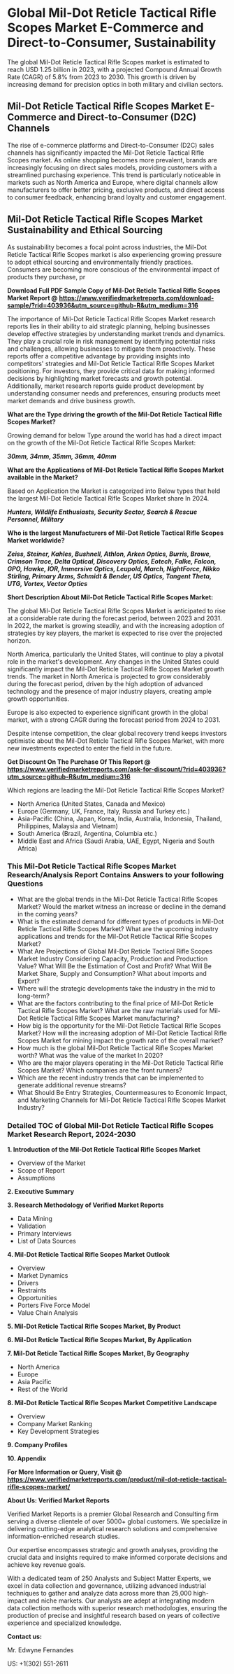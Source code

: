 <h1>Global Mil-Dot Reticle Tactical Rifle Scopes Market E-Commerce and Direct-to-Consumer, Sustainability</h1><p class=""><p>The global Mil-Dot Reticle Tactical Rifle Scopes market is estimated to reach USD 1.25 billion in 2023, with a projected Compound Annual Growth Rate (CAGR) of 5.8% from 2023 to 2030. This growth is driven by increasing demand for precision optics in both military and civilian sectors.</p><h2>Mil-Dot Reticle Tactical Rifle Scopes Market E-Commerce and Direct-to-Consumer (D2C) Channels</h2><p>The rise of e-commerce platforms and Direct-to-Consumer (D2C) sales channels has significantly impacted the Mil-Dot Reticle Tactical Rifle Scopes market. As online shopping becomes more prevalent, brands are increasingly focusing on direct sales models, providing customers with a streamlined purchasing experience. This trend is particularly noticeable in markets such as North America and Europe, where digital channels allow manufacturers to offer better pricing, exclusive products, and direct access to consumer feedback, enhancing brand loyalty and customer engagement.</p><h2>Mil-Dot Reticle Tactical Rifle Scopes Market Sustainability and Ethical Sourcing</h2><p>As sustainability becomes a focal point across industries, the Mil-Dot Reticle Tactical Rifle Scopes market is also experiencing growing pressure to adopt ethical sourcing and environmentally friendly practices. Consumers are becoming more conscious of the environmental impact of products they purchase, pr</p><p class=""><strong>Download Full PDF Sample Copy of Mil-Dot Reticle Tactical Rifle Scopes Market Report @ <a href="https://www.verifiedmarketreports.com/download-sample/?rid=403936&utm_source=github-R&utm_medium=316" target="_blank">https://www.verifiedmarketreports.com/download-sample/?rid=403936&utm_source=github-R&utm_medium=316</a></strong></p><p>The importance of&nbsp;Mil-Dot Reticle Tactical Rifle Scopes Market research reports lies in their ability to aid strategic planning, helping businesses develop effective strategies by understanding market trends and dynamics. They play a crucial role in risk management by identifying potential risks and challenges, allowing businesses to mitigate them proactively. These reports offer a competitive advantage by providing insights into competitors' strategies and Mil-Dot Reticle Tactical Rifle Scopes Market positioning. For investors, they provide critical data for making informed decisions by highlighting market forecasts and growth potential. Additionally, market research reports guide product development by understanding consumer needs and preferences, ensuring products meet market demands and drive business growth.</p><p><strong>What are the&nbsp;Type driving the growth of the Mil-Dot Reticle Tactical Rifle Scopes Market?</strong></p><p id="" class="">Growing demand for below Type around the world has had a direct impact on the growth of the Mil-Dot Reticle Tactical Rifle Scopes Market:</p><p class=""><em><strong>30mm, 34mm, 35mm, 36mm, 40mm</strong></em></p><p class=""><strong>What are the&nbsp;Applications&nbsp;of Mil-Dot Reticle Tactical Rifle Scopes Market available in the Market?</strong></p><p id="" class="">Based on Application the Market is categorized into Below types that held the largest Mil-Dot Reticle Tactical Rifle Scopes Market share In 2024.</p><p class=""><em><strong>Hunters, Wildlife Enthusiasts, Security Sector, Search & Rescue Personnel, Military</strong></em></p><p class=""><strong>Who is the largest Manufacturers of Mil-Dot Reticle Tactical Rifle Scopes Market worldwide?</strong></p><p><em><strong>Zeiss, Steiner, Kahles, Bushnell, Athlon, Arken Optics, Burris, Browe, Crimson Trace, Delta Optical, Discovery Optics, Eotech, Falke, Falcon, GPO, Hawke, IOR, Immersive Optics, Leupold, March, NightForce, Nikko Stirling, Primary Arms, Schmidt & Bender, US Optics, Tangent Theta, UTG, Vortex, Vector Optics</strong></em></p><p id="" class=""><strong>Short Description About Mil-Dot Reticle Tactical Rifle Scopes Market:</strong></p><p>The global Mil-Dot Reticle Tactical Rifle Scopes Market is anticipated to rise at a considerable rate during the forecast period, between 2023 and 2031. In 2022, the market is growing steadily, and with the increasing adoption of strategies by key players, the market is expected to rise over the projected horizon.</p><p>North America, particularly the United States, will continue to play a pivotal role in the market's development. Any changes in the United States could significantly impact the Mil-Dot Reticle Tactical Rifle Scopes Market growth trends. The market in North America is projected to grow considerably during the forecast period, driven by the high adoption of advanced technology and the presence of major industry players, creating ample growth opportunities.</p><p>Europe is also expected to experience significant growth in the global market, with a strong CAGR during the forecast period from 2024 to 2031.</p><p>Despite intense competition, the clear global recovery trend keeps investors optimistic about the Mil-Dot Reticle Tactical Rifle Scopes Market, with more new investments expected to enter the field in the future.</p><p id="" class=""><strong>Get Discount On The Purchase Of This Report @ <a href="https://www.verifiedmarketreports.com/ask-for-discount/?rid=403936?utm_source=github-R&utm_medium=316" target="_blank">https://www.verifiedmarketreports.com/ask-for-discount/?rid=403936?utm_source=github-R&utm_medium=316</a></strong></p><p class="">Which regions are leading the Mil-Dot Reticle Tactical Rifle Scopes Market?</p><ul><li>North America (United States, Canada and Mexico)</li><li>Europe (Germany, UK, France, Italy, Russia and Turkey etc.)</li><li>Asia-Pacific (China, Japan, Korea, India, Australia, Indonesia, Thailand, Philippines, Malaysia and Vietnam)</li><li>South America (Brazil, Argentina, Columbia etc.)</li><li>Middle East and Africa (Saudi Arabia, UAE, Egypt, Nigeria and South Africa)</li></ul><h3 id="" class="">This Mil-Dot Reticle Tactical Rifle Scopes Market Research/Analysis Report Contains Answers to your following Questions</h3><ul><li>What are the global trends in the Mil-Dot Reticle Tactical Rifle Scopes Market? Would the market witness an increase or decline in the demand in the coming years?</li><li>What is the estimated demand for different types of products in Mil-Dot Reticle Tactical Rifle Scopes Market? What are the upcoming industry applications and trends for the Mil-Dot Reticle Tactical Rifle Scopes Market?</li><li>What Are Projections of Global Mil-Dot Reticle Tactical Rifle Scopes Market Industry Considering Capacity, Production and Production Value? What Will Be the Estimation of Cost and Profit? What Will Be Market Share, Supply and Consumption? What about imports and Export?</li><li>Where will the strategic developments take the industry in the mid to long-term?</li><li>What are the factors contributing to the final price of Mil-Dot Reticle Tactical Rifle Scopes Market? What are the raw materials used for Mil-Dot Reticle Tactical Rifle Scopes Market manufacturing?</li><li>How big is the opportunity for the Mil-Dot Reticle Tactical Rifle Scopes Market? How will the increasing adoption of Mil-Dot Reticle Tactical Rifle Scopes Market for mining impact the growth rate of the overall market?</li><li>How much is the global Mil-Dot Reticle Tactical Rifle Scopes Market worth? What was the value of the market In 2020?</li><li>Who are the major players operating in the Mil-Dot Reticle Tactical Rifle Scopes Market? Which companies are the front runners?</li><li>Which are the recent industry trends that can be implemented to generate additional revenue streams?</li><li>What Should Be Entry Strategies, Countermeasures to Economic Impact, and Marketing Channels for Mil-Dot Reticle Tactical Rifle Scopes Market Industry?</li></ul><h3 id="" class="">Detailed TOC of Global Mil-Dot Reticle Tactical Rifle Scopes Market Research Report, 2024-2030</h3><p id="" class=""><strong>1. Introduction of the Mil-Dot Reticle Tactical Rifle Scopes Market</strong></p><ul><li>Overview of the Market</li><li>Scope of Report</li><li>Assumptions</li></ul><p id="" class=""><strong>2. Executive Summary</strong></p><p id="" class=""><strong>3. Research Methodology of Verified Market Reports</strong></p><ul><li>Data Mining</li><li>Validation</li><li>Primary Interviews</li><li>List of Data Sources</li></ul><p id="" class=""><strong>4. Mil-Dot Reticle Tactical Rifle Scopes Market Outlook</strong></p><ul><li>Overview</li><li>Market Dynamics</li><li>Drivers</li><li>Restraints</li><li>Opportunities</li><li>Porters Five Force Model</li><li>Value Chain Analysis</li></ul><p id="" class=""><strong>5. Mil-Dot Reticle Tactical Rifle Scopes Market, By Product</strong></p><p id="" class=""><strong>6. Mil-Dot Reticle Tactical Rifle Scopes Market, By Application</strong></p><p id="" class=""><strong>7. Mil-Dot Reticle Tactical Rifle Scopes Market, By Geography</strong></p><ul><li>North America</li><li>Europe</li><li>Asia Pacific</li><li>Rest of the World</li></ul><p id="" class=""><strong>8. Mil-Dot Reticle Tactical Rifle Scopes Market Competitive Landscape</strong></p><ul><li>Overview</li><li>Company Market Ranking</li><li>Key Development Strategies</li></ul><p id="" class=""><strong>9. Company Profiles</strong></p><p id="" class=""><strong>10. Appendix</strong></p><p id="" class=""><strong>For More Information or Query, Visit @ <a href="https://www.verifiedmarketreports.com/product/mil-dot-reticle-tactical-rifle-scopes-market/" target="_blank">https://www.verifiedmarketreports.com/product/mil-dot-reticle-tactical-rifle-scopes-market/</a></strong></p><p id="" class=""><strong>About Us: Verified Market Reports</strong></p><p id="" class="">Verified Market Reports is a premier Global Research and Consulting firm serving a diverse clientele of over 5000+ global customers. We specialize in delivering cutting-edge analytical research solutions and comprehensive information-enriched research studies.</p><p id="" class="">Our expertise encompasses strategic and growth analyses, providing the crucial data and insights required to make informed corporate decisions and achieve key revenue goals.</p><p id="" class="">With a dedicated team of 250 Analysts and Subject Matter Experts, we excel in data collection and governance, utilizing advanced industrial techniques to gather and analyze data across more than 25,000 high-impact and niche markets. Our analysts are adept at integrating modern data collection methods with superior research methodologies, ensuring the production of precise and insightful research based on years of collective experience and specialized knowledge.</p><p id="" class=""><strong>Contact us:</strong></p><p id="" class="">Mr. Edwyne Fernandes</p><p id="" class="">US: +1(302) 551-2611</p>